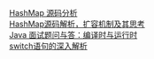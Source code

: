 <a href="https://www.jianshu.com/p/b40fd341711e">HashMap 源码分析</a></br>
<a href="https://www.jianshu.com/p/c05318de70b2">HashMap源码解析，扩容机制及其思考</a></br>
<a href="https://zhuanlan.zhihu.com/p/22886648">Java 面试题问与答：编译时与运行时</a></br>
<a href="https://juejin.im/post/5acece04f265da23a1424723#heading-5">switch语句的深入解析</a></br>
